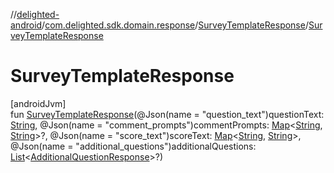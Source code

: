 //[delighted-android](../../../index.md)/[com.delighted.sdk.domain.response](../index.md)/[SurveyTemplateResponse](index.md)/[SurveyTemplateResponse](-survey-template-response.md)

# SurveyTemplateResponse

[androidJvm]\
fun [SurveyTemplateResponse](-survey-template-response.md)(@Json(name = &quot;question_text&quot;)questionText: [String](https://kotlinlang.org/api/latest/jvm/stdlib/kotlin/-string/index.html), @Json(name = &quot;comment_prompts&quot;)commentPrompts: [Map](https://kotlinlang.org/api/latest/jvm/stdlib/kotlin.collections/-map/index.html)&lt;[String](https://kotlinlang.org/api/latest/jvm/stdlib/kotlin/-string/index.html), [String](https://kotlinlang.org/api/latest/jvm/stdlib/kotlin/-string/index.html)&gt;?, @Json(name = &quot;score_text&quot;)scoreText: [Map](https://kotlinlang.org/api/latest/jvm/stdlib/kotlin.collections/-map/index.html)&lt;[String](https://kotlinlang.org/api/latest/jvm/stdlib/kotlin/-string/index.html), [String](https://kotlinlang.org/api/latest/jvm/stdlib/kotlin/-string/index.html)&gt;, @Json(name = &quot;additional_questions&quot;)additionalQuestions: [List](https://kotlinlang.org/api/latest/jvm/stdlib/kotlin.collections/-list/index.html)&lt;[AdditionalQuestionResponse](../-additional-question-response/index.md)&gt;?)
